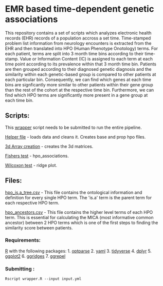 # EMR based time-dependent genetic associations

This repository contains a set of scripts which analyzes electronic health records (EHR) records of a population accross a set time. Time-stamped problem list information from neurology encounters is extracted from the EHR and then translated into HPO (Human Phenotype Onotology) terms. For each patient, terms are split into 3 month time bins according to their time-stamp. Value or Information Content (IC) is assigned to each term at each time point according to its prevalence within that 3 month time bin. Patients are then grouped according to their diagnosed genetic diagnosis and the similarity within each genetic-based group is compared to other patients at each particular bin. Consequently, we can find which genes at each time bins are signficantly more similar to other patients within their gene group than the rest of the cohort at the respective time bin. Furthermore, we can find which HPO terms are significantly more present in a gene group at each time bin.


## Scripts: ##

This [wrapper](https://github.com/shiva-g/The-Cube/blob/master/wrapper.R) script needs to be submitted to run the entire pipeline.

  [Helper file](https://github.com/shiva-g/The-Cube/blob/master/scripts/helper_file.R)  - loads data and cleans it. Creates base and prop hpo files. 
  
  [3d Array creation](https://github.com/shiva-g/The-Cube/blob/master/scripts/3d_arrays.R) - creates the 3d matrices.
  
  [Fishers test](https://github.com/shiva-g/The-Cube/blob/master/scripts/hpo_associations.R) - hpo_associations.
  
  [Wilcoxon test](https://github.com/shiva-g/The-Cube/blob/master/scripts/wilcoxon_test.R) - ridge plot.
  

## Files: ##

[hpo_is.a_tree.csv](https://github.com/shiva-g/The-Cube/blob/master/files/hpo_is.a_tree.csv) - This file contains the ontological information and definition for every single HPO term. The 'is.a' term is the parent term for each respective HPO term.

[hpo_ancestors.csv](https://github.com/shiva-g/The-Cube/blob/master/files/hpo_ancestors.csv) -  This file contains the higher level terms of each HPO term. This is essential for calculating the MICA (most informative common ancestor) between 2 HPO terms which is one of the first steps to finding the similarity score between patients.


### Requirements:
  [R](https://www.r-project.org/) with the following packages:
    1. [optparse](https://cran.r-project.org/web/packages/optparse/index.html)
    2. [yaml](https://cran.r-project.org/web/packages/yaml/index.html)
    3. [tidyverse](https://cran.r-project.org/web/packages/tidyverse/index.html)
    4. [dplyr](https://cran.r-project.org/web/packages/dplyr/index.html)
    5. [ggplot2](https://cran.r-project.org/web/packages/ggplot2/index.html)
    6. [ggridges](https://cran.r-project.org/web/packages/ggridges/index.html)
    7. [ggrepel](https://cran.r-project.org/web/packages/ggrepel/index.html)

### Submitting :

```
Rscript wrapper.R --input input.yml
```
